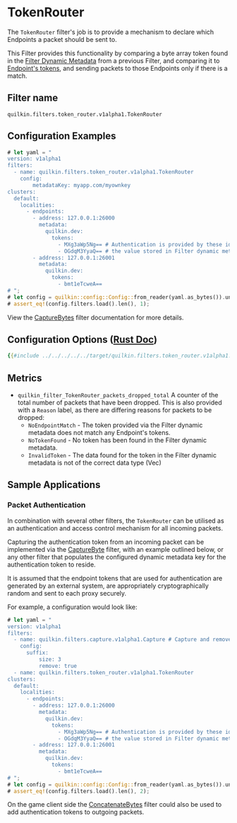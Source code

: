 # TokenRouter

The `TokenRouter` filter's job is to provide a mechanism to declare which Endpoints a packet should be sent to.

This Filter provides this functionality by comparing a byte array token found in the
[Filter Dynamic Metadata][filter-dynamic-metadata] from a previous Filter, and comparing it to
[Endpoint's tokens][endpoint-tokens], and sending packets to those Endpoints only if there is a match.

## Filter name
```text
quilkin.filters.token_router.v1alpha1.TokenRouter
```

## Configuration Examples
```rust
# let yaml = "
version: v1alpha1
filters:
  - name: quilkin.filters.token_router.v1alpha1.TokenRouter
    config:
        metadataKey: myapp.com/myownkey
clusters: 
  default:
    localities:
      - endpoints:
        - address: 127.0.0.1:26000
          metadata:
            quilkin.dev:
              tokens:
                - MXg3aWp5Ng== # Authentication is provided by these ids, and matched against
                - OGdqM3YyaQ== # the value stored in Filter dynamic metadata
        - address: 127.0.0.1:26001
          metadata:
            quilkin.dev:
              tokens:
                - bmt1eTcweA==
# ";
# let config = quilkin::config::Config::from_reader(yaml.as_bytes()).unwrap();
# assert_eq!(config.filters.load().len(), 1);
```

View the [CaptureBytes](capture.md) filter documentation for more details.

## Configuration Options ([Rust Doc](../../../../api/quilkin/filters/token_router/struct.Config.html))

```yaml
{{#include ../../../../../target/quilkin.filters.token_router.v1alpha1.yaml}}
```

## Metrics

* `quilkin_filter_TokenRouter_packets_dropped_total`
  A counter of the total number of packets that have been dropped. This is also provided with a `Reason` label, as there
  are differing reasons for packets to be dropped:
    * `NoEndpointMatch` - The token provided via the Filter dynamic metadata does not match any Endpoint's tokens.
    * `NoTokenFound` - No token has been found in the Filter dynamic metadata.
    * `InvalidToken` - The data found for the token in the Filter dynamic metadata is not of the correct data type
       (Vec<u8>)

## Sample Applications

### Packet Authentication

In combination with several other filters, the `TokenRouter` can be utilised as an authentication and access control
mechanism for all incoming packets.

Capturing the authentication token from an incoming packet can be implemented via the [CaptureByte](capture.md)
filter, with an example outlined below, or any other filter that populates the configured dynamic metadata key for the
authentication token to reside.

It is assumed that the endpoint tokens that are used for authentication are generated by an external system, are
appropriately cryptographically random and sent to each proxy securely.

For example, a configuration would look like:

```rust
# let yaml = "
version: v1alpha1
filters:
  - name: quilkin.filters.capture.v1alpha1.Capture # Capture and remove the authentication token
    config:
      suffix:
          size: 3
          remove: true
  - name: quilkin.filters.token_router.v1alpha1.TokenRouter
clusters: 
  default:
    localities:
      - endpoints:
        - address: 127.0.0.1:26000
          metadata:
            quilkin.dev:
              tokens:
                - MXg3aWp5Ng== # Authentication is provided by these ids, and matched against
                - OGdqM3YyaQ== # the value stored in Filter dynamic metadata
        - address: 127.0.0.1:26001
          metadata:
            quilkin.dev:
              tokens:
                - bmt1eTcweA==
# ";
# let config = quilkin::config::Config::from_reader(yaml.as_bytes()).unwrap();
# assert_eq!(config.filters.load().len(), 2);
```

On the game client side the [ConcatenateBytes](concatenate_bytes.md) filter could also be used to add authentication
tokens to outgoing packets.

[filter-dynamic-metadata]: ../filters.md#filter-dynamic-metadata
[endpoint-tokens]: ../../proxy.md#endpoints
